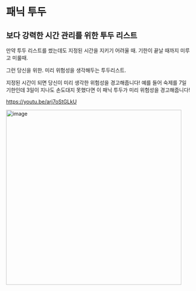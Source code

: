 # 패닉 투두

## 보다 강력한 시간 관리를 위한 투두 리스트

만약 투두 리스트를 썼는데도 지정된 시간을 지키기 어려울 때.
기한이 끝날 때까지 미루고 미룰때.

그런 당신을 위한. 미리 위험성을 생각해두는 투두리스트.

지정된 시간이 되면 당신이 미리 생각한 위험성을 경고해줍니다! 예를 들어 숙제를 7일 기한인데 3일이 지나도 손도대지 못했다면 이 패닉 투두가 미리 위험성을 경고해줍니다!

https://youtu.be/arj7oStGLkU

<img width="479" alt="image" src="https://github.com/CloudFlavorKettle/panicTodo/assets/75537760/be065372-4f71-4d38-96b6-0a521b68b119">
